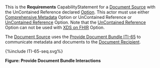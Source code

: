 This is the **Requirements** CapabilityStatement for a [Document Source](1331_actors_and_transactions.html#133111-document-source) with the UnContained Reference declared [Option](1332_actor_options.html). 
This actor must use either [Comprehensive Metadata](1332_actor_options.html#13321-comprehensive-metadata-option) Option or UnContained Reference or [UnContained Reference](1332_actor_options.html#13323-uncontained-reference-option) Option.
Note that the [UnContained Reference](1332_actor_options.html#13323-uncontained-reference-option) Option can not be used with [XDS on FHIR](1332_actor_options.html#13322-xds-on-fhir-option) Option. 

The [Document Source](1331_actors_and_transactions.html#133111-document-source) uses the [Provide Document Bundle ITI-65](ITI-65.html) to communicate metadata and documents to the [Document Recipient](1331_actors_and_transactions.html#133113-document-recipient).

<div>
{%include ITI-65-seq.svg%}
</div>

<div style="clear: left"/>

**Figure: Provide Document Bundle Interactions**



